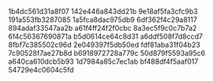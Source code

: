 1b4dc561d31a8f07
142e446a843dd21b
9e18af5fa3cfc9b3
191a553fb3287085
1a5fca8dac975db9
6df362f4c29a8117
894adaf33547aa2b
a61f4ff24f2f0cbc
8a3ec5f9c0c7b7a2
6f4c56367690871a
b5d0614ce64c8d31
a6ddf508f7d8ccd7
8fbf7c385502c96d
2e049397f5db50ed
fdf81aba31f04b23
7c90528f7ae27b8d
b6918972728a779c
50d879f5593a95c6
a640ca610dcb5b93
1d7984a85c7ec1ab
bf488df4f5aaf017
54729e4c0604c5fd
